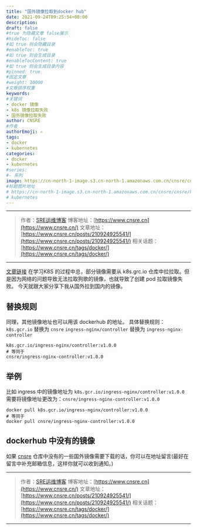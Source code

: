 ```yaml
---
title: "国外镜像拉取到docker hub"
date: 2021-09-24T09:25:54+08:00
description:
draft: false
#true 为隐藏文章 false展示
#hideToc: false
#如 true 则会隐藏目录
#enableToc: true
#如 true 则会生成目录
#enableTocContent: true
#如 true 则会生成目录内容
#pinned: true  
#固定文章
#weight: 10000
#文章排序权重
keywords:
#关键词
- docker 镜像
- k8s 镜像拉取失败
- 国外镜像拉取失败
author: CNSRE    
#作者
authorEmoji: ✍
tags:
- docker
- kubernetes
categories:
- docker
- kubernetes
#series:
#- 系列
image: https://cn-north-1-image.s3.cn-north-1.amazonaws.com.cn/cnsre/cnsre/kubernetes.png
#标题图片地址
# https://cn-north-1-image.s3.cn-north-1.amazonaws.com.cn/cnsre/cnsre/kubernetes.png
# kubernetes
---
```


---
> 作者：[SRE运维博客](https://www.cnsre.cn/)
> 博客地址：[https://www.cnsre.cn](https://www.cnsre.cn/)
> 文章地址：[https://www.cnsre.cn/posts/210924925541/](https://www.cnsre.cn/posts/210924925541/)
> 相关话题：[https://www.cnsre.cn/tags/docker/](https://www.cnsre.cn/tags/docker/)
---

[文章链接](https://www.cnsre.cn/posts/210924925541/)
在学习K8S 的过程中总，部分镜像需要从 k8s.grc.io 仓库中拉拉取。但是因为网络的问题导致无法拉取狗歌的镜像，也就导致了创建 pod 拉取镜像失败。
今天就跟大家分享下我从国外拉到国内的镜像。
## 替换规则
同理，其他镜像地址也可以用该 dockerhub 的地址。
具体替换规则：
`k8s.gcr.io` 替换为 `cnsre`
`ingress-nginx/controller` 替换为 `ingress-nginx-controller`
``` shell
k8s.gcr.io/ingress-nginx/controller:v1.0.0
# 等同于 
cnsre/ingress-nginx-controller:v1.0.0
```
## 举例
比如 ingress 中的镜像地址为 `k8s.gcr.io/ingress-nginx/controller:v1.0.0` 
需要将镜像地址更改为：`cnsre/ingress-nginx-controller:v1.0.0`

```
docker pull k8s.gcr.io/ingress-nginx/controller:v1.0.0
# 等同于
docker pull cnsre/ingress-nginx-controller:v1.0.0

```
## dockerhub 中没有的镜像
如果 [cnsre](https://hub.docker.com/u/cnsre) 仓库中没有的一些国外镜像需要下载的话，你可以在地址留言(最好在留言中补充邮箱信息，这样你就可以收到通知。)

---
> 作者：[SRE运维博客](https://www.cnsre.cn/)
> 博客地址：[https://www.cnsre.cn](https://www.cnsre.cn/)
> 文章地址：[https://www.cnsre.cn/posts/210924925541/](https://www.cnsre.cn/posts/210924925541/)
> 相关话题：[https://www.cnsre.cn/tags/docker/](https://www.cnsre.cn/tags/docker/)
---